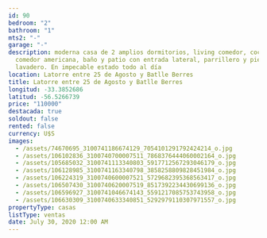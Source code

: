 ```yaml
---
id: 90
bedroom: "2"
bathroom: "1"
mts2: "-"
garage: "-"
description: moderna casa de 2 amplios dormitorios, living comedor, cocina
  comedor americana, baño y patio con entrada lateral, parrillero y pieza
  lavadero. En impecable estado todo al día
location: Latorre entre 25 de Agosto y Batlle Berres
title: Latorre entre 25 de Agosto y Batlle Berres
longitud: -33.3852686
latitud: -56.5266739
price: "110000"
destacada: true
soldout: false
rented: false
currency: U$S
images:
  - /assets/74670695_3100741186674129_7054101291792424214_o.jpg
  - /assets/106102836_3100740700007511_7868376444060002164_o.jpg
  - /assets/105685032_3100741113340803_5917712567293046179_o.jpg
  - /assets/106128985_3100741163340798_3858258809828451984_o.jpg
  - /assets/106224319_3100740600007521_5729682395368563417_o.jpg
  - /assets/106507430_3100740620007519_8517392234430699136_o.jpg
  - /assets/106596927_3100741046674143_5591217085753743958_o.jpg
  - /assets/106630309_3100740633340851_5292979110307971557_o.jpg
propertyType: casas
listType: ventas
date: July 30, 2020 12:00 AM
---
```

